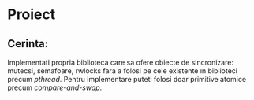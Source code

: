 # Proiect

## Cerinta:
Implementati propria biblioteca care sa ofere obiecte de sincronizare: mutecsi, semafoare, rwlocks fara a folosi pe cele existente ın biblioteci precum <i>pthread</i>. Pentru implementare puteti folosi doar primitive atomice precum <i>compare-and-swap</i>.
